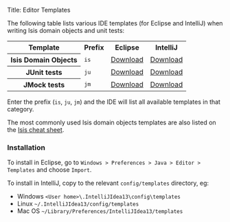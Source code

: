 Title: Editor Templates

The following table lists various IDE templates (for Eclipse and IntelliJ) when writing Isis domain objects and unit tests:

<table  class="table table-striped table-bordered table-condensed">
    <tr class="heading">
        <th>Template</th>
        <th>Prefix</th>
        <th>Eclipse</th>
        <th>IntelliJ</th>
    </tr>
    <tr>
        <th class="heading">Isis Domain Objects</th>
        <td><tt>is</tt></td>
        <td><a href="resources/isis-templates.xml">Download</a></td>
        <td><a href="resources/isis-templates-idea.xml">Download</a></td>
    </tr>
    <tr>
        <th class="heading">JUnit tests</th>
        <td><tt>ju</tt></td>
        <td><a href="resources/junit4-templates.xml">Download</a></td>
        <td><a href="resources/junit4-templates-idea.xml">Download</a></td>
    </tr>
    <tr>
        <th class="heading">JMock tests</th>
        <td><tt>jm</tt></td>
        <td><a href="resources/jmock-templates.xml">Download</a></td>
        <td><a href="resources/jmock-templates-idea.xml">Download</a></td>
    </tr>
</table>

Enter the prefix (`is`, `ju`, `jm`) and the IDE will list all available templates in that category.  

The most commonly used Isis domain objects templates are also listed on the [Isis cheat sheet](resources/IsisCheatSheet.pdf).

### Installation

To install in Eclipse, go to `Windows > Preferences > Java > Editor > Templates` and choose `Import`.

To install in IntelliJ, copy to the relevant `config/templates` directory, eg:

* Windows `<User home>\.IntelliJIdea13\config\templates`
* Linux `~/.IntelliJIdea13/config/templates`
* Mac OS `~/Library/Preferences/IntelliJIdea13/templates`

